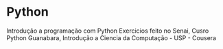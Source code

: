 # Python
Introdução a programação com Python
Exercicios feito no Senai, Cusro Python Guanabara, Introdução a Ciencia da Computação - USP - Cousera 
